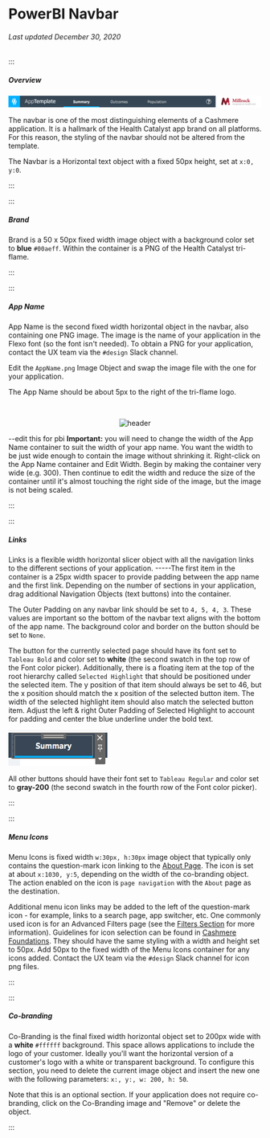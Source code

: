 # PowerBI Navbar

###### Last updated December 30, 2020

:::

##### Overview

![Navbar Example](./assets/analytics/tableau/navbarexample.png "Navbar Example")

The navbar is one of the most distinguishing elements of a Cashmere application.
It is a hallmark of the Health Catalyst app brand on all platforms.
For this reason, the styling of the navbar should not be altered from the template.

The Navbar is a Horizontal text object with a fixed 50px height, set at `x:0, y:0`.

:::

:::

##### Brand

Brand is a 50 x 50px fixed width image object with a background color set to **blue** `#00aeff`.
Within the container is a PNG of the Health Catalyst tri-flame.

:::

:::

##### App Name

App Name is the second fixed width horizontal object in the navbar, also containing one PNG image.
The image is the name of your application in the Flexo font (so the font isn't needed).
To obtain a PNG for your application, contact the UX team via the `#design` Slack channel.

Edit the `AppName.png` Image Object and swap the image file with the one for your application.

The App Name should be about 5px to the right of the tri-flame logo. 

<div style="text-align:center"><br>

![header](/assets/analytics/powerbi/pbi-header.png "Navbar Header")

</div>

--edit this for pbi
**Important:** you will need to change the width of the App Name container to suit the width of your app name.
You want the width to be just wide enough to contain the image without shrinking it.
Right-click on the App Name container and Edit Width.
Begin by making the container very wide (e.g. 300).
Then continue to edit the width and reduce the size of the container until it's almost touching the right side of the image, but the image is not being scaled.

:::

:::

##### Links

Links is a flexible width horizontal slicer object with all the navigation links to the different sections of your application.
-----The first item in the container is a 25px width spacer to provide padding between the app name and the first link.
Depending on the number of sections in your application, drag additional Navigation Objects (text buttons) into the container.

The Outer Padding on any navbar link should be set to `4, 5, 4, 3`.
These values are important so the bottom of the navbar text aligns with the bottom of the app name.
The background color and border on the button should be set to `None`.

The button for the currently selected page should have its font set to `Tableau Bold` and color set to **white** (the second swatch in the top row of the Font color picker).
Additionally, there is a floating item at the top of the root hierarchy called `Selected Highlight` that should be positioned under the selected item.
The y position of that item should always be set to 46, but the x position should match the x position of the selected button item.
The width of the selected highlight item should also match the selected button item.
Adjust the left & right Outer Padding of Selected Highlight to account for padding and center the blue underline under the bold text.

![Selected Link](./assets/analytics/tableau/selected.png "Selected link")

All other buttons should have their font set to `Tableau Regular` and color set to **gray-200** (the second swatch in the fourth row of the Font color picker).

:::

:::

##### Menu Icons

Menu Icons is fixed width `w:30px, h:30px` image object that typically only contains the question-mark icon linking to the [About Page](/analytics/powerbi-about).
The icon is set at about `x:1030, y:5`, depending on the width of the co-branding object. The action enabled on the icon is `page navigation` with the `About` page as the destination.

Additional menu icon links may be added to the left of the question-mark icon - for example, links to a search page, app switcher, etc.
One commonly used icon is for an Advanced Filters page (see the [Filters Section](/analytics/powerbi-filters) for more information).
Guidelines for icon selection can be found in [Cashmere Foundations](/foundations/icons).
They should have the same styling with a width and height set to 50px.
Add 50px to the fixed width of the Menu Icons container for any icons added.
Contact the UX team via the `#design` Slack channel for icon png files.

:::

:::

##### Co-branding

Co-Branding is the final fixed width horizontal object set to 200px wide with a **white** `#ffffff` background.
This space allows applications to include the logo of your customer.
Ideally you'll want the horizontal version of a customer's logo with a white or transparent background.
To configure this section, you need to delete the current image object and insert the new one with the following parameters: `x:, y:, w: 200, h: 50`. 

Note that this is an optional section.
If your application does not require co-branding, click on the Co-Branding image and "Remove" or delete the object.

:::
